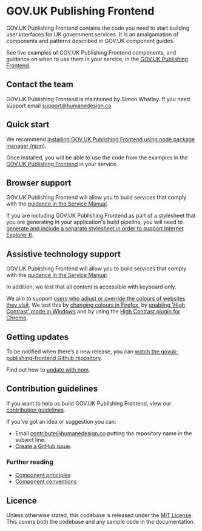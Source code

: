 # GOV.UK Publishing Frontend

GOV.UK Publishing Frontend contains the code you need to start building user interfaces for UK government services. It is an amalgamation of components and patterns described in GOV.UK component guides.

See live examples of GOV.UK Publishing Frontend components, and guidance on when to use them in your service, in the [GOV.UK Publishing Frontend](https://govuk-publishing-frontend.herokuapp.com/).

## Contact the team

GOV.UK Publishing Frontend is maintained by Simon Whatley. If you need support email support@humanedesign.co

## Quick start

We recommend [installing GOV.UK Publishing Frontend using node package manager (npm)](docs/installation/installing-with-npm.md).

Once installed, you will be able to use the code from the examples in the [GOV.UK Publishing Frontend](https://govuk-publishing-frontend.herokuapp.com/) in your service.

## Browser support

GOV.UK Publishing Frontend will allow you to build services that comply with the [guidance in the Service Manual](https://www.gov.uk/service-manual/technology/designing-for-different-browsers-and-devices#browsers-to-test-in).

If you are including GOV.UK Publishing Frontend as part of a stylesheet that you are generating in your application's build pipeline, you will need to [generate and include a separate stylesheet in order to support Internet Explorer 8](docs/installation/supporting-internet-explorer-8.md).

## Assistive technology support

GOV.UK Publishing Frontend will allow you to build services that comply with the [guidance in the Service Manual](https://www.gov.uk/service-manual/technology/testing-with-assistive-technologies#what-to-test).

In addition, we test that all content is accessible with keyboard only.

We aim to support [users who adjust or override the colours of websites they visit](https://accessibility.blog.gov.uk/2017/03/27/how-users-change-colours-on-websites/). We test this by [changing colours in Firefox](https://support.mozilla.org/en-US/kb/change-fonts-and-colors-websites-use), by [enabling 'High Contrast' mode in Windows](https://support.microsoft.com/en-gb/help/13862/windows-use-high-contrast-mode) and by using the [High Contrast plugin for Chrome](https://chrome.google.com/webstore/detail/high-contrast/djcfdncoelnlbldjfhinnjlhdjlikmph?hl=en-US).

## Getting updates

To be notified when there’s a new release, you can [watch the govuk-publishing-frontend Github repository](https://help.github.com/en/articles/watching-and-unwatching-repositories).

Find out how to [update with npm](https://frontend.design-system.service.gov.uk/updating-with-npm/).

## Contribution guidelines

If you want to help us build GOV.UK Publishing Frontend, view our [contribution guidelines](https://github.com/simonwhatley/govuk-publishing-frontend/blob/master/CONTRIBUTING.md).

If you’ve got an idea or suggestion you can:

- Email contribute@humanedesign.co putting the repository name in the subject line.
- [Create a GitHub issue](https://github.com/simonwhatley/govuk-publishing-frontend/issues).

### Further reading

- [Component principles](https://github.com/alphagov/govuk_publishing_components/blob/master/docs/component_principles.md)
- [Component conventions](https://github.com/alphagov/govuk_publishing_components/blob/master/docs/component_conventions.md)

## Licence
Unless otherwise stated, this codebase is released under the [MIT License](https://github.com/simonwhatley/govuk-publishing-frontend/blob/master/LICENSE). This covers both the codebase and any sample code in the documentation.